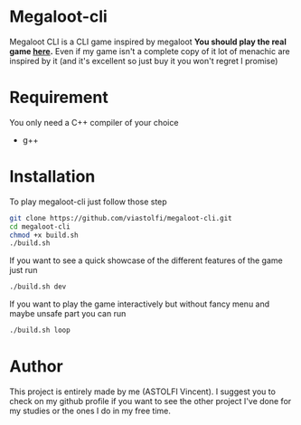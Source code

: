 # Megaloot-cli

Megaloot CLI is a CLI game inspired by megaloot __You should play the real game [here](https://store.steampowered.com/app/2440380/Megaloot/).__ 
Even if my game isn't a complete copy of it lot of menachic are inspired by it (and it's excellent so just buy it you won't regret I promise)

# Requirement 

You only need a C++ compiler of your choice

* g++

# Installation

To play megaloot-cli just follow those step 

```bash
git clone https://github.com/viastolfi/megaloot-cli.git
cd megaloot-cli
chmod +x build.sh
./build.sh
```

If you want to see a quick showcase of the different features of the game just run 

```bash
./build.sh dev
```

If you want to play the game interactively but without fancy menu and maybe unsafe part you can run

```bash
./build.sh loop
```

# Author 

This project is entirely made by me (ASTOLFI Vincent). I suggest you to check on my github profile if you want to see the other project I've done for my studies or the ones I do in my free time.

